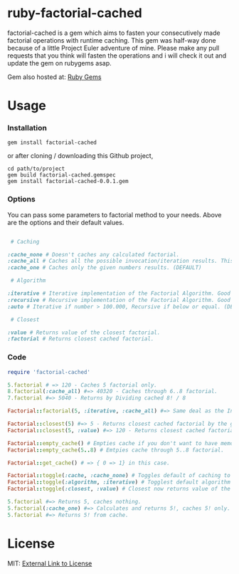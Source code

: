 ruby-factorial-cached
=====================

factorial-cached is a gem which aims to fasten your consecutively made factorial operations with runtime caching. This gem was half-way done because of a little Project Euler adventure of mine. Please make any pull requests that you think will fasten the operations and i will check it out and update the gem on rubygems asap.

Gem also hosted at: [Ruby Gems](https://rubygems.org/gems/factorial-cached)

Usage
=====

### Installation

```
gem install factorial-cached
```

or after cloning / downloading this Github project,

```
cd path/to/project
gem build factorial-cached.gemspec
gem install factorial-cached-0.0.1.gem
```

### Options

You can pass some parameters to factorial method to your needs. Above are the options and their default values.

```ruby

 # Caching

:cache_none # Doesn't caches any calculated factorial.
:cache_all # Caches all the possible invocation/iteration results. This option is not recommended if you will work with high numbers.
:cache_one # Caches only the given numbers results. (DEFAULT)

 # Algorithm

:iterative # Iterative implementation of the Factorial Algorithm. Good if you will calculate high numbers.
:recursive # Recursive implementation of the Factorial Algorithm. Good if you want speed on low numbers.
:auto # Iterative if number > 100.000, Recursive if below or equal. (DEFAULT)

 # Closest

:value # Returns value of the closest factorial.
:factorial # Returns closest cached factorial.

```

### Code

```ruby
require 'factorial-cached'

5.factorial # => 120 - Caches 5 factorial only.
8.factorial(:cache_all) #=> 40320 - Caches through 6..8 factorial.
7.factorial #=> 5040 - Returns by Dividing cached 8! / 8

Factorial::factorial(5, :iterative, :cache_all) #=> Same deal as the Integer#factorial

Factorial::closest(5) #=> 5 - Returns closest cached factorial by the given number.
Factorial::closest(5, :value) #=> 120 - Returns closest cached factorial's value by the given number.

Factorial::empty_cache() # Empties cache if you don't want to have memory issues.
Factorial::empty_cache(5..8) # Emtpies cache through 5..8 factorial.

Factorial::get_cache() # => { 0 => 1} in this case.

Factorial::toggle(:cache, :cache_none) # Toggles default of caching to none, further factorial calculations will not be cached by default.
Factorial::toggle(:algorithm, :iterative) # Togglest default algorithm to iterative algorithm.
Factorial::toggle(:closest, :value) # Closest now returns value of the factorial default.

5.factorial #=> Returns 5, caches nothing.
5.factorial(:cache_one) #=> Calculates and returns 5!, caches 5! only. (This is the default behaviour of this gem)
5.factorial #=> Returns 5! from cache.

```

License
=======

MIT: [External Link to License](http://opensource.org/licenses/MIT)
